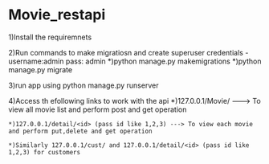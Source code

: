 # Movie_restapi
1)Install the requiremnets


2)Run commands to make migratiosn and create superuser credentials - username:admin pass: admin
  *)python manage.py makemigrations
  *)python manage.py migrate
		
		
3)run app using python manage.py runserver


4)Access th efollowing links to work with the api
    *)127.0.0.1/Movie/ ---> To view all movie list and perform post and get operation
    
    *)127.0.0.1/detail/<id> (pass id like 1,2,3) ---> To view each movie  and perform put,delete and get operation
    
    *)Similarly 127.0.0.1/cust/ and 127.0.0.1/detail/<id> (pass id like 1,2,3) for customers
    
